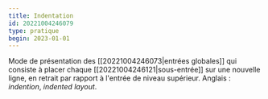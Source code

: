```yaml
---
title: Indentation
id: 20221004246079
type: pratique
begin: 2023-01-01
---
```


Mode de présentation des [[20221004246073|entrées globales]] qui consiste à placer chaque [[20221004246121|sous-entrée]] sur une nouvelle ligne, en retrait par rapport à l'entrée de niveau supérieur. Anglais : *indention*, *indented layout*.